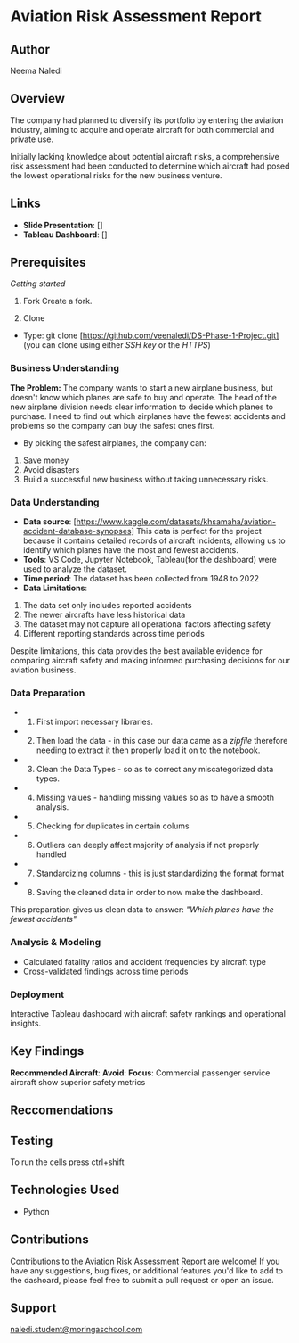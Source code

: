 # Aviation Risk Assessment Report

## Author
Neema Naledi

## Overview
The company had planned to diversify its portfolio by entering the aviation industry, aiming to acquire and operate aircraft for both commercial and private use.

Initially lacking knowledge about potential aircraft risks, a comprehensive risk assessment had been conducted to determine which aircraft had posed the lowest operational risks for the new business venture.

## Links

- **Slide Presentation**: []
- **Tableau Dashboard**: []

## Prerequisites
*Getting started*
1. Fork 
Create a fork.

2. Clone 

- Type: git clone [https://github.com/veenaledi/DS-Phase-1-Project.git]
(you can clone using either *SSH key*  or the *HTTPS*)

### Business Understanding
__The Problem:__ The company wants to start a new airplane business, but doesn't know which planes are safe to buy and operate. 
The head of the new airplane division needs clear information to decide which planes to purchase. I need to find out which airplanes have the fewest accidents and problems so the company can buy the safest ones first. 
- By picking the safest airplanes, the company can: 
1. Save money 
2. Avoid disasters  
3. Build a successful new business without taking unnecessary risks.

### Data Understanding 
- **Data source**: [https://www.kaggle.com/datasets/khsamaha/aviation-accident-database-synopses]
This data is perfect for the project because it contains detailed records of aircraft incidents, allowing us to identify which planes have the most and fewest accidents.
- **Tools**: VS Code, Jupyter Notebook, Tableau(for the dashboard) were used to analyze the dataset. 
- **Time period**: The dataset has been collected from 1948 to 2022
- **Data Limitations**: 
1. The data set only includes reported accidents
2. The newer aircrafts have less historical data
3. The dataset may not capture all operational factors affecting safety
5. Different reporting standards across time periods 

Despite limitations, this data provides the best available evidence for comparing aircraft safety and making informed purchasing decisions for our aviation business.

### Data Preparation
- 1. First import necessary libraries.

- 2. Then load the data - in this case our data came as a *zipfile* therefore needing to extract it then properly load it on to the notebook.

- 3. Clean the Data Types - so as to correct any miscategorized data types.

- 4. Missing values - handling missing values so as to have a smooth analysis.

- 5. Checking for duplicates in certain colums

- 6. Outliers can deeply affect majority of analysis if not properly handled

- 7. Standardizing columns - this is just standardizing the format format

- 8. Saving the cleaned data in order to now make the dashboard.

This preparation gives us clean data to answer: *"Which planes have the fewest accidents"*

### Analysis & Modeling
- Calculated fatality ratios and accident frequencies by aircraft type
- Cross-validated findings across time periods

### Deployment
Interactive Tableau dashboard with aircraft safety rankings and operational insights.

## Key Findings

**Recommended Aircraft**: 
**Avoid**: 
**Focus**: Commercial passenger service aircraft show superior safety metrics

## Reccomendations 


## Testing
To run the cells press ctrl+shift

## Technologies Used
- Python

## Contributions

Contributions to the Aviation Risk Assessment Report are welcome! If you have any suggestions, bug fixes, or additional features you'd like to add to the dashoard, please feel free to submit a pull request or open an issue.

## Support
naledi.student@moringaschool.com
